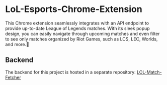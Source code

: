 # LoL-Esports-Chrome-Extension
This Chrome extension seamlessly integrates with an API endpoint to provide up-to-date League of Legends matches. With its sleek popup design, you can easily navigate through upcoming matches and even filter to see only matches organized by Riot Games, such as LCS, LEC, Worlds, and more.🦉
## Backend
The backend for this project is hosted in a separate repository: [LOL-Match-Fetcher](https://github.com/netistul/LOL-Match-Fetcher)
